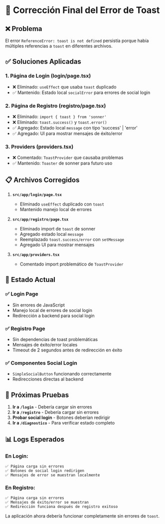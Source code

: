 # 🔧 Corrección Final del Error de Toast

## ❌ Problema
El error `ReferenceError: toast is not defined` persistía porque había múltiples referencias a `toast` en diferentes archivos.

## ✅ Soluciones Aplicadas

### 1. **Página de Login (login/page.tsx)**
- ❌ Eliminado: `useEffect` que usaba `toast` duplicado
- ✅ Mantenido: Estado local `socialError` para errores de social login

### 2. **Página de Registro (registro/page.tsx)**
- ❌ Eliminado: `import { toast } from 'sonner'`
- ❌ Eliminado: `toast.success()` y `toast.error()`
- ✅ Agregado: Estado local `message` con tipo 'success' | 'error'
- ✅ Agregado: UI para mostrar mensajes de éxito/error

### 3. **Providers (providers.tsx)**
- ❌ Comentado: `ToastProvider` que causaba problemas
- ✅ Mantenido: `Toaster` de sonner para futuro uso

## 📋 Archivos Corregidos

1. **`src/app/login/page.tsx`**
   - Eliminado `useEffect` duplicado con `toast`
   - Mantenido manejo local de errores

2. **`src/app/registro/page.tsx`**
   - Eliminado import de `toast` de sonner
   - Agregado estado local `message`
   - Reemplazado `toast.success/error` con `setMessage`
   - Agregado UI para mostrar mensajes

3. **`src/app/providers.tsx`**
   - Comentado import problemático de `ToastProvider`

## 🎯 Estado Actual

### ✅ Login Page
- Sin errores de JavaScript
- Manejo local de errores de social login
- Redirección a backend para social login

### ✅ Registro Page  
- Sin dependencias de toast problemáticas
- Mensajes de éxito/error locales
- Timeout de 2 segundos antes de redirección en éxito

### ✅ Componentes Social Login
- `SimpleSocialButton` funcionando correctamente
- Redirecciones directas al backend

## 🚀 Próximas Pruebas

1. **Ir a `/login`** - Debería cargar sin errores
2. **Ir a `/registro`** - Debería cargar sin errores  
3. **Probar social login** - Botones deberían redirigir
4. **Ir a `/diagnostico`** - Para verificar estado completo

## 📊 Logs Esperados

### En Login:
```
✅ Página carga sin errores
✅ Botones de social login redirigen
✅ Mensajes de error se muestran localmente
```

### En Registro:
```
✅ Página carga sin errores
✅ Mensajes de éxito/error se muestran
✅ Redirección funciona después de registro exitoso
```

La aplicación ahora debería funcionar completamente sin errores de `toast`.
